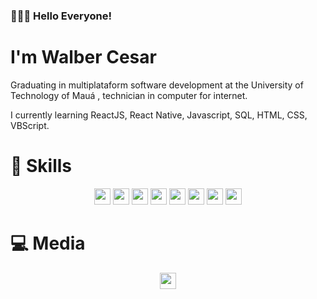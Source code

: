 ### 🙋🏽‍♂️ Hello Everyone! 
# I'm Walber Cesar

Graduating in multiplataform software development at the University of Technology of Mauá , technician in computer for internet.

I currently learning ReactJS, React Native, Javascript, SQL, HTML, CSS, VBScript.
# 🚀 Skills

<p align="center">
    <img height="26" src="https://img.shields.io/badge/React_Native-20232A?style=for-the-badge&logo=react&logoColor=61DAFB"> 
    <img height="26" src="https://img.shields.io/badge/React-20232A?style=for-the-badge&logo=react&logoColor=61DAFB"> 
    <img height="26" src="https://img.shields.io/badge/Node.js-43853D?style=for-the-badge&logo=node.js&logoColor=white"> 
    <img height="26" src="https://img.shields.io/badge/TypeScript-007ACC?style=for-the-badge&logo=typescript&logoColor=white"> 
    <img height="26" src="https://img.shields.io/badge/styled--components-DB7093?style=for-the-badge&logo=styled-components&logoColor=white"> 
    <img height="26" src="https://img.shields.io/badge/MySQL-00000F?style=for-the-badge&logo=mysql&logoColor=white"> 
    <img height="26" src="https://img.shields.io/badge/HTML5-E34F26?style=for-the-badge&logo=html5&logoColor=white"> 
    <img height="26" src="https://img.shields.io/badge/CSS3-1572B6?style=for-the-badge&logo=css3&logoColor=white"> 
</p>

# 💻 Media
<p align="center">
    <a href="https://www.linkedin.com/in/walber-cesar-75816b255/"><img height="26" src="https://img.shields.io/badge/LinkedIn-0077B5?style=for-the-badge&logo=linkedin&logoColor=white"> 
    
